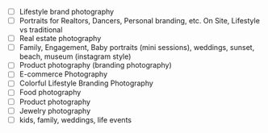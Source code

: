 - [ ] Lifestyle brand photography
- [ ] Portraits for Realtors, Dancers, Personal branding, etc. On Site, Lifestyle vs traditional
- [ ] Real estate photography
- [ ] Family, Engagement, Baby portraits (mini sessions), weddings, sunset, beach, museum (instagram style)
- [ ] Product photography (branding photography)
- [ ] E-commerce Photography
- [ ] Colorful Lifestyle Branding Photography
- [ ] Food photography
- [ ] Product photography
- [ ] Jewelry photography
- [ ] kids, family, weddings, life events
